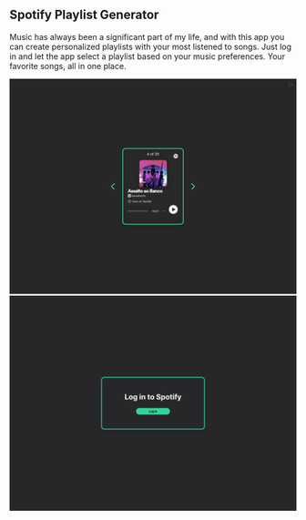 ## Spotify Playlist Generator

Music has always been a significant part of my life, and with this app you can create personalized playlists with your most listened to songs. Just log in and let the app select a playlist based on your music preferences. Your favorite songs, all in one place.

![PlayList Page](.github/1440x1080_1.png 'PlayList Page')
![Login Page'](.github/1440x1080_2.png 'Login Page')
